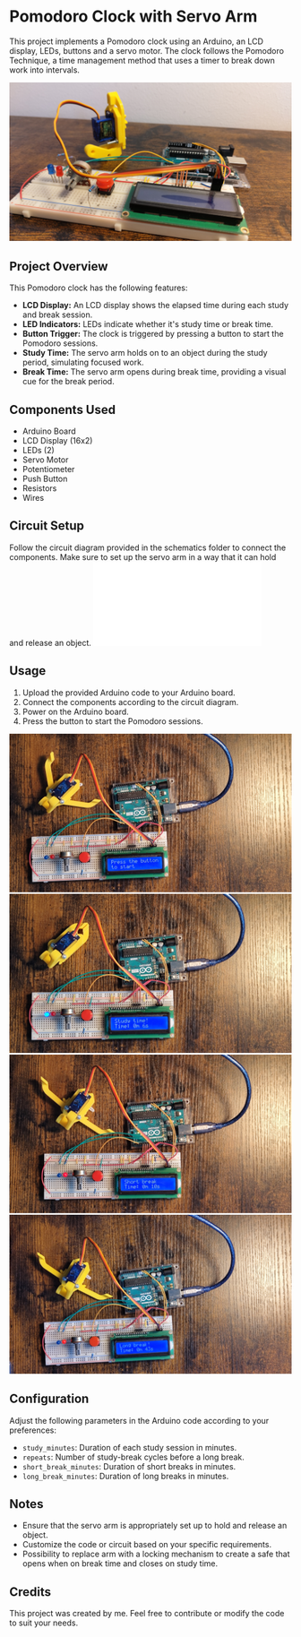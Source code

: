 # Pomodoro Clock with Servo Arm

This project implements a Pomodoro clock using an Arduino, an LCD display, LEDs, buttons and a servo motor. The clock follows the Pomodoro Technique, a time management method that uses a timer to break down work into intervals.

![Pomodoro arm](images/pomidoro_arm2.jpg)

## Project Overview

This Pomodoro clock has the following features:
- **LCD Display:** An LCD display shows the elapsed time during each study and break session.
- **LED Indicators:** LEDs indicate whether it's study time or break time.
- **Button Trigger:** The clock is triggered by pressing a button to start the Pomodoro sessions.
- **Study Time:** The servo arm holds on to an object during the study period, simulating focused work.
- **Break Time:** The servo arm opens during break time, providing a visual cue for the break period.

## Components Used

- Arduino Board
- LCD Display (16x2)
- LEDs (2)
- Servo Motor
- Potentiometer
- Push Button
- Resistors
- Wires

## Circuit Setup

Follow the circuit diagram provided in the schematics folder to connect the components. Make sure to set up the servo arm in a way that it can hold and release an object.
![Pomodoro arm](schematics/pomidoro_arm.pdf)

## Usage

1. Upload the provided Arduino code to your Arduino board.
2. Connect the components according to the circuit diagram.
3. Power on the Arduino board.
4. Press the button to start the Pomodoro sessions.

![Pomodoro arm](images/pomidoro_arm_start.jpg)
![Pomodoro arm](images/pomidoro_arm_study.jpg)
![Pomodoro arm](images/pomidoro_arm_sbreak.jpg)
![Pomodoro arm](images/pomidoro_arm_lbreak.jpg)

## Configuration

Adjust the following parameters in the Arduino code according to your preferences:

- `study_minutes`: Duration of each study session in minutes.
- `repeats`: Number of study-break cycles before a long break.
- `short_break_minutes`: Duration of short breaks in minutes.
- `long_break_minutes`: Duration of long breaks in minutes.

## Notes

- Ensure that the servo arm is appropriately set up to hold and release an object.
- Customize the code or circuit based on your specific requirements.
- Possibility to replace arm with a locking mechanism to create a safe that opens when on break time and closes on study time.

## Credits

This project was created by me. Feel free to contribute or modify the code to suit your needs.
